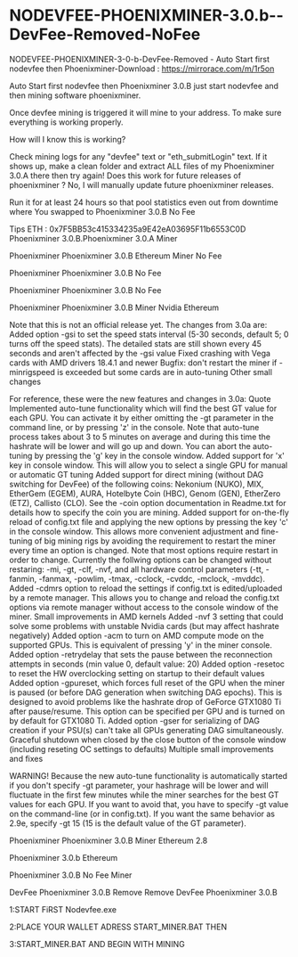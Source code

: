 # NODEVFEE-PHOENIXMINER-3.0.b--DevFee-Removed-NoFee
NODEVFEE-PHOENIXMINER-3-0-b-DevFee-Removed - Auto Start first nodevfee then Phoenixminer-Download : https://mirrorace.com/m/1r5on

Auto Start first  nodevfee then Phoenixminer 3.0.B just start nodevfee and then mining software phoenixminer.

Once devfee mining is triggered it will mine to your address. To make sure everything is working properly.

How will I know this is working?

Check mining logs for any "devfee" text or "eth_submitLogin" text. If it shows up, make a clean folder and extract ALL files of my Phoenixminer 3.0.A there then try again! Does this work for future releases of phoenixminer ? No, I will manually update future phoenixminer releases.

Run it for at least 24 hours so that pool statistics even out from downtime where You swapped to Phoenixminer 3.0.B No Fee 

Tips ETH : 0x7F5BB53c415334235a9E42eA03695F11b6553C0D Phoenixminer 3.0.B.Phoenixminer 3.0.A Miner

Phoenixminer Phoenixminer 3.0.B Ethereum Miner No Fee

Phoenixminer Phoenixminer 3.0.B No Fee

Phoenixminer Phoenixminer 3.0.B No Fee

Phoenixminer Phoenixminer 3.0.B Miner Nvidia Ethereum

Note that this is not an official release yet. The changes from 3.0a are:
Added option -gsi to set the speed stats interval (5-30 seconds, default 5; 0 turns off the speed stats). The detailed stats are still shown every 45 seconds and aren't affected by the -gsi value
Fixed crashing with Vega cards with AMD drivers 18.4.1 and newer
Bugfix: don't restart the miner if -minrigspeed is exceeded but some cards are in auto-tuning
Other small changes

   For reference, these were the new features and changes in 3.0a:
Quote
Implemented auto-tune functionality which will find the best GT value for each GPU. You can activate it by either omitting the -gt parameter in the command line, or by pressing 'z' in the console. Note that auto-tune process takes about 3 to 5 minutes on average and during this time the hashrate will be lower and will go up and down. You can abort the auto-tuning by pressing the 'g' key in the console window.
Added support for 'x' key in console window. This will allow you to select a single GPU for manual or automatic GT tuning
Added support for direct mining (without DAG switching for DevFee) of the following coins: Nekonium (NUKO), MIX, EtherGem (EGEM), AURA, Hotelbyte Coin (HBC), Genom (GEN), EtherZero (ETZ), Callisto (CLO). See the -coin option documentation in Readme.txt for details how to specify the coin you are mining.
Added support for on-the-fly reload of config.txt file and applying the new options by pressing the key 'c' in the console window. This allows more convenient adjustment and fine-tuning of big mining rigs by avoiding the requirement to restart the miner every time an option is changed. Note that most options require restart in order to change. Currently the follwing options can be changed without restaring: -mi, -gt, -clf, -nvf, and all hardware control parameters (-tt, -fanmin, -fanmax, -powlim, -tmax, -cclock, -cvddc, -mclock, -mvddc).
Added -cdmrs option to reload the settings if config.txt is edited/uploaded by a remote manager. This allows you to change and reload the config.txt options via remote manager without access to the console window of the miner.
Small improvements in AMD kernels
Added -nvf 3 setting that could solve some problems with unstable Nvidia cards (but may affect hashrate negatively)
Added option -acm to turn on AMD compute mode on the supported GPUs. This is equivalent of pressing 'y' in the miner console.
Added option -retrydelay that sets the pause between the reconnection attempts in seconds (min value 0, default value: 20)
Added option -resetoc to reset the HW overclocking setting on startup to their default values
Added option -gpureset, which forces full reset of the GPU when the miner is paused (or before DAG generation when switching DAG epochs). This is designed to avoid problems like the hashrate drop of GeForce GTX1080 Ti after pause/resume. This option can be specified per GPU and is turned on by default for GTX1080 Ti.
Added option -gser for serializing of DAG creation if your PSU(s) can't take all GPUs generating DAG simultaneously.
Graceful shutdown when closed by the close button of the console window (including reseting OC settings to defaults)
Multiple small improvements and fixes

WARNING! Because the new auto-tune functionality is automatically started if you don't specify -gt parameter, your hashrage will be lower and will fluctuate in the first few minutes while the miner searches for the best GT values for each GPU. If you want to avoid that, you have to specify -gt value on the command-line (or in config.txt). If you want the same behavior as 2.9e, specify -gt 15 (15 is the default value of the GT parameter).


Phoenixminer Phoenixminer 3.0.B Miner Ethereum 2.8 

Phoenixminer 3.0.b Ethereum

 Phoenixminer 3.0.B No Fee Miner

DevFee Phoenixminer 3.0.B Remove Remove DevFee Phoenixminer 3.0.B



1:START FiRST Nodevfee.exe 

2:PLACE YOUR WALLET ADRESS START_MINER.BAT THEN

3:START_MINER.BAT AND BEGIN WITH MINING
